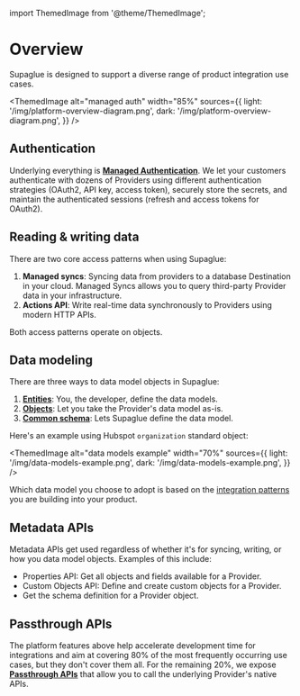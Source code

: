 import ThemedImage from '@theme/ThemedImage';

# Overview

Supaglue is designed to support a diverse range of product integration use cases.

<ThemedImage
alt="managed auth"
width="85%"
sources={{
    light: '/img/platform-overview-diagram.png',
    dark: '/img/platform-overview-diagram.png',
  }}
/>

## Authentication

Underlying everything is **[Managed Authentication](./managed-auth)**. We let your customers authenticate with dozens of Providers using different authentication strategies (OAuth2, API key, access token), securely store the secrets, and maintain the authenticated sessions (refresh and access tokens for OAuth2).

## Reading & writing data

There are two core access patterns when using Supaglue:

1. **Managed syncs**: Syncing data from providers to a database Destination in your cloud. Managed Syncs allows you to query third-party Provider data in your infrastructure.
2. **Actions API**: Write real-time data synchronously to Providers using modern HTTP APIs.

Both access patterns operate on objects.

## Data modeling

There are three ways to data model objects in Supaglue:

1. **[Entities](./entities/overview)**: You, the developer, define the data models.
2. **[Objects](./objects/overview)**: Let you take the Provider's data model as-is.
3. **[Common schema](./common-schema/overview)**: Lets Supaglue define the data model.

Here's an example using Hubspot `organization` standard object:

<ThemedImage
alt="data models example"
width="70%"
sources={{
    light: '/img/data-models-example.png',
    dark: '/img/data-models-example.png',
  }}
/>

Which data model you choose to adopt is based on the [integration patterns](../integration-patterns/overview) you are building into your product.

## Metadata APIs

Metadata APIs get used regardless of whether it's for syncing, writing, or how you data model objects. Examples of this include:

- Properties API: Get all objects and fields available for a Provider.
- Custom Objects API: Define and create custom objects for a Provider.
- Get the schema definition for a Provider object.

## Passthrough APIs

The platform features above help accelerate development time for integrations and aim at covering 80% of the most frequently occurring use cases, but they don't cover them all. For the remaining 20%, we expose **[Passthrough APIs](passthrough)** that allow you to call the underlying Provider's native APIs.
